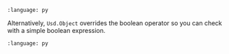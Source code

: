 ``` {literalinclude} py_usd.py
:language: py
```

Alternatively, `Usd.Object` overrides the boolean operator so you can check with a simple boolean expression.

``` {literalinclude} py_usd_var1.py
:language: py
```